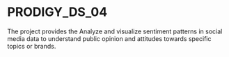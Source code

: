 # PRODIGY_DS_04
The project provides the Analyze and visualize sentiment patterns in social media data to understand public opinion and attitudes towards specific topics or brands.
